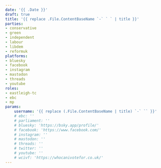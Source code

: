 ```yaml
---
date: '{{ .Date }}'
draft: true
title: '{{ replace .File.ContentBaseName `-` ` ` | title }}'
parties:
- conservative
- green
- independent
- labour
- libdem
- reformuk
platforms:
- bluesky
- facebook
- instagram
- mastodon
- threads
- youtube
roles:
- eastleigh-tc
- ebc
- mp
params:
    username: '{{ replace (.File.ContentBaseName | title) `-` `` }}'
    # ebc: ''
    # parliament: ''
    # bluesky: 'https://bsky.app/profile/'
    # facebook: 'https://www.facebook.com/'
    # instagram: ''
    # mastodon: ''
    # threads: ''
    # twitter: ''
    # youtube: ''
    # wcivf: 'https://whocanivotefor.co.uk/'
---
```

